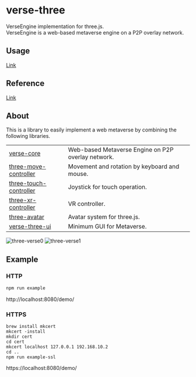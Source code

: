 # verse-three
VerseEngine implementation for three.js.  
VerseEngine is a web-based metaverse engine on a P2P overlay network.


## Usage
[Link](docs/verse-three.start.md#example)


## Reference
[Link](docs/verse-three.md)


## About
This is a library to easily implement a web metaverse by combining the following libraries.

| | |
|---|---|
| [verse-core](https://github.com/VerseEngine/verse-core) | Web-based Metaverse Engine on P2P overlay network. |
| [three-move-controller](https://github.com/VerseEngine/three-move-controller) | Movement and rotation by keyboard and mouse. |
| [three-touch-controller](https://github.com/VerseEngine/three-touch-controller) | Joystick for touch operation. |
| [three-xr-controller](https://github.com/VerseEngine/three-xr-controller) | VR controller. |
| [three-avatar](https://github.com/VerseEngine/three-avatar) | Avatar system for three.js. |
| [verse-three-ui](https://github.com/VerseEngine/verse-three-ui) | Minimum GUI for Metaverse. |

![three-verse0](https://user-images.githubusercontent.com/125547575/226802229-19d2d212-40ed-45a7-9803-34f2d430d1ee.jpg)
![three-verse1](https://user-images.githubusercontent.com/125547575/226802240-3979f2ec-dcd6-4a28-aab0-d93b62a3ce67.jpg)

## Example
### HTTP
```bash
npm run example
```
http://localhost:8080/demo/

### HTTPS

```
brew install mkcert
mkcert -install
mkdir cert
cd cert
mkcert localhost 127.0.0.1 192.168.10.2
cd ..
npm run example-ssl
```

https://localhost:8080/demo/
